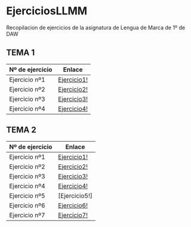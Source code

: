 # EjerciciosLLMM
Recopilacion de ejercicios de la asignatura de Lengua de Marca de 1º de DAW


## TEMA 1 

Nº de ejercicio | Enlace
------------ | -------------
Ejercicio nº1  |  [Ejercicio1!](TEMA1/Ejercicio1.html )
Ejercicio nº2  |  [Ejercicio2!](TEMA1/Actividad_1_2)
Ejercicio nº3  |  [Ejercicio3!](TEMA1/Actividad_1_3)
Ejercicio nº4  |  [Ejercicio4!](Trabajos/README)

## TEMA 2

Nº de ejercicio | Enlace
------------ | -------------
Ejercicio nº1 | [Ejercicio1!](TEMA2/T2_ActividadHTML_1.html)
Ejercicio nº2 | [Ejercicio2!](TEMA2/T2_ActividadHTML_2.html)
Ejercicio nº3 | [Ejercicio3!](TEMA2/T2_ActividadHTML_3.html)
Ejercicio nº4 | [Ejercicio4!](TEMA2/T2_ActividadHTML_4.html)
Ejercicio nº5 | [Ejercicio5!]
Ejercicio nº6 | [Ejercicio6!](TEMA2/T2_ActividadHTML_6.html)
Ejercicio nº7 | [Ejercicio7!](TEMA2/T2_ActividadHTML_7.html)
